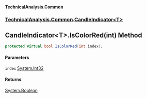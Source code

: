 #### [TechnicalAnalysis\.Common](Atypical.TechnicalAnalysis.Common.md 'Atypical\.TechnicalAnalysis\.Common')
### [TechnicalAnalysis\.Common](Atypical.TechnicalAnalysis.Common.md#TechnicalAnalysis.Common 'TechnicalAnalysis\.Common').[CandleIndicator&lt;T&gt;](CandleIndicator_T_.md 'TechnicalAnalysis\.Common\.CandleIndicator\<T\>')

## CandleIndicator\<T\>\.IsColorRed\(int\) Method

```csharp
protected virtual bool IsColorRed(int index);
```
#### Parameters

<a name='TechnicalAnalysis.Common.CandleIndicator_T_.IsColorRed(int).index'></a>

`index` [System\.Int32](https://docs.microsoft.com/en-us/dotnet/api/System.Int32 'System\.Int32')

#### Returns
[System\.Boolean](https://docs.microsoft.com/en-us/dotnet/api/System.Boolean 'System\.Boolean')